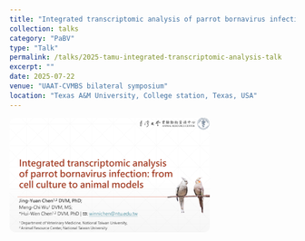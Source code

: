 ```yaml
---
title: "Integrated transcriptomic analysis of parrot bornavirus infection: from cell culture to animal models"
collection: talks
category: "PaBV"
type: "Talk"
permalink: /talks/2025-tamu-integrated-transcriptomic-analysis-talk
excerpt: ""
date: 2025-07-22
venue: "UAAT-CVMBS bilateral symposium"
location: "Texas A&M University, College station, Texas, USA"
---
```


<img src='/images/20250722-tamu-talk.png' alt='20250722_tamu' style='max-width: 70%; border-radius: 10px; border: 2px solid # #08263D;'>
